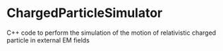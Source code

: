 # ChargedParticleSimulator
C++ code to perform the simulation of the motion of relativistic charged particle in external EM fields
